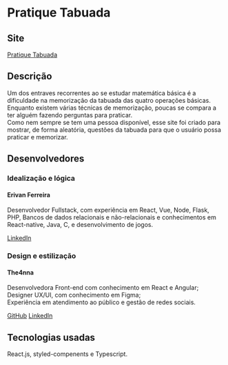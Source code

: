 # Pratique Tabuada

## Site

[Pratique Tabuada](https://tabuada-treino.vercel.app)

## Descrição

Um dos entraves recorrentes ao se estudar matemática básica é a dificuldade na memorização da tabuada das quatro operações básicas.
Enquanto existem várias técnicas de memorização, poucas se compara a ter alguém fazendo perguntas para praticar.  
Como nem sempre se tem uma pessoa disponível, esse site foi criado para mostrar, de forma aleatória, questões da tabuada para que o usuário possa praticar e memorizar.

## Desenvolvedores

### Idealização e lógica

#### **Erivan Ferreira**

Desenvolvedor Fullstack, com experiência em React, Vue, Node, Flask, PHP, Bancos de dados relacionais e não-relacionais e conhecimentos em React-native, Java, C, e desenvolvimento de jogos.

[LinkedIn](http://www.linkedin.com/in/erivan-ferreira-dev)

### Design e estilização

#### **The4nna**

Desenvolvedora Front-end com conhecimento em React e Angular;  
Designer UX/UI, com conhecimento em Figma;  
Experiência em atendimento ao público e gestão de redes sociais.

[GitHub](http://github.com/the4nna)
[LinkedIn](https://www.linkedin.com/in/anna-carolina-sousa/)

## Tecnologias usadas

React.js, styled-compenents e Typescript.
